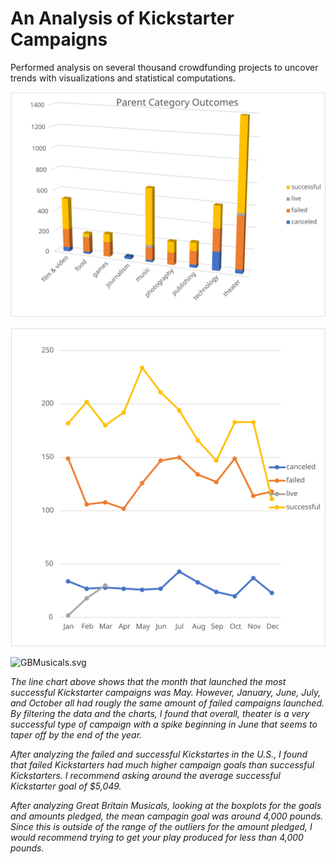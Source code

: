 # An Analysis of Kickstarter Campaigns
Performed analysis on several thousand crowdfunding projects to uncover trends with visualizations and statistical computations. 


![ParentCategoryOutcomes.svg](ParentCategoryOutcomes.svg)

![OutcomesBasedonLaunchDate.svg](OutcomesBasedonLaunchDate.svg)

![GBMusicals.svg](/Users/giuliatasca/Desktop/bootcamp/Crowd_Funding_Analysis/GBMusicals.svg)

*The line chart above shows that the month that launched the most successful Kickstarter campaigns was May. However, January, June, July, and October all had rougly the same amount of failed campaigns launched. By filtering the data and the charts, I found that overall, theater is a very successful type of campaign with a spike beginning in June that seems to taper off by the end of the year.*

*After analyzing the failed and successful Kickstartes in the U.S., I found that failed Kickstarters had much higher campaign goals than successful Kickstarters. I recommend asking around the average successful Kickstarter goal of $5,049.*

*After analyzing Great Britain Musicals, looking at the boxplots for the goals and amounts pledged, the mean campagin goal was around 4,000 pounds. Since this is outside of the range of the outliers for the amount pledged, I would recommend trying to get your play produced for less than 4,000 pounds.*  


